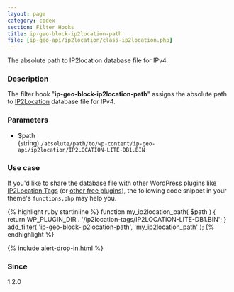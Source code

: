 ```yaml
---
layout: page
category: codex
section: Filter Hooks
title: ip-geo-block-ip2location-path
file: [ip-geo-api/ip2location/class-ip2location.php]
---
```


The absolute path to IP2location database file for IPv4.

<!--more-->

### Description ###

The filter hook "**ip-geo-block-ip2location-path**" assigns the absolute path 
to [IP2Location][IP2Location] database file for IPv4.

### Parameters ###

- $path  
  (string) `/absolute/path/to/wp-content/ip-geo-api/ip2location/IP2LOCATION-LITE-DB1.BIN`

### Use case ###

If you'd like to share the database file with other WordPress plugins like 
[IP2Location Tags][IP2Tag] (or [other free plugins][IP2Free]), the following 
code snippet in your theme's `functions.php` may help you.

{% highlight ruby startinline %}
function my_ip2location_path( $path ) {
    return WP_PLUGIN_DIR . '/ip2location-tags/IP2LOCATION-LITE-DB1.BIN';
}
add_filter( 'ip-geo-block-ip2location-path', 'my_ip2location_path' );
{% endhighlight %}

{% include alert-drop-in.html %}

### Since ###

1.2.0

[IP-Geo-Block]: https://wordpress.org/plugins/ip-geo-block/ "WordPress › IP Geo Block « WordPress Plugins"
[IP2Location]:  https://www.ip2location.com/ "IP Address Geolocation to Identify Website Visitor's Geographical Location"
[IP2Tag]:       https://wordpress.org/plugins/ip2location-tags/ "WordPress › IP2Location Tags « WordPress Plugins"
[IP2Free]:      https://www.ip2location.com/free/plugins "Free Plugins | IP2Location.com"
